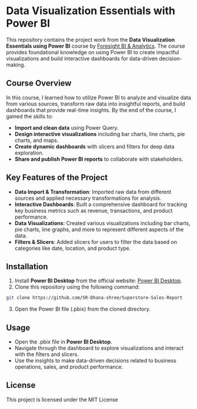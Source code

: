 # Data Visualization Essentials with Power BI

This repository contains the project work from the **Data Visualization Essentials using Power BI** course by [Foresight BI & Analytics](https://training.foresightbi.com.ng/courses/data-visualization-essentials-with-power-bi). The course provides foundational knowledge on using Power BI to create impactful visualizations and build interactive dashboards for data-driven decision-making.

## Course Overview

In this course, I learned how to utilize Power BI to analyze and visualize data from various sources, transform raw data into insightful reports, and build dashboards that provide real-time insights. By the end of the course, I gained the skills to:

- **Import and clean data** using Power Query.
- **Design interactive visualizations** including bar charts, line charts, pie charts, and maps.
- **Create dynamic dashboards** with slicers and filters for deep data exploration.
- **Share and publish Power BI reports** to collaborate with stakeholders.

## Key Features of the Project

- **Data Import & Transformation**: Imported raw data from different sources and applied necessary transformations for analysis.
- **Interactive Dashboards**: Built a comprehensive dashboard for tracking key business metrics such as revenue, transactions, and product performance.
- **Data Visualizations**: Created various visualizations including bar charts, pie charts, line graphs, and more to represent different aspects of the data.
- **Filters & Slicers**: Added slicers for users to filter the data based on categories like date, location, and product type.
  
## Installation

1. Install **Power BI Desktop** from the official website: [Power BI Desktop](https://powerbi.microsoft.com/desktop/).
2. Clone this repository using the following command:

```bash
git clone https://github.com/SR-Dhana-shree/Superstore-Sales-Report
```

3. Open the Power BI file (.pbix) from the cloned directory.

## Usage

- Open the .pbix file in **Power BI Desktop**.
- Navigate through the dashboard to explore visualizations and interact with the filters and slicers.
- Use the insights to make data-driven decisions related to business operations, sales, and product performance.

## License

This project is licensed under the MIT License
